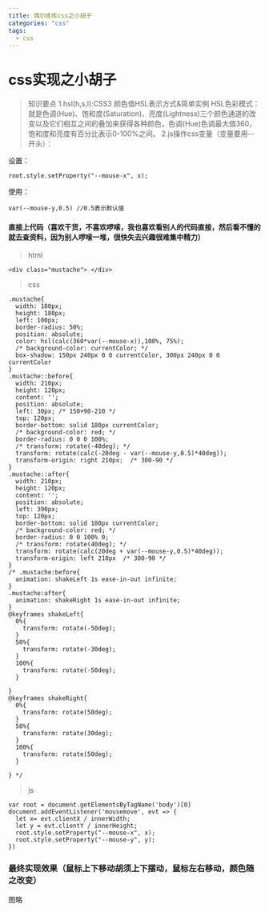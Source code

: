 ```yaml
---
title: 偶尔练练css之小胡子
categories: "css"
tags:
  - css
---
```

# css实现之小胡子
> 知识要点
1.hsl(h,s,l):CSS3 颜色值HSL表示方式&简单实例
HSL色彩模式：就是色调(Hue)、饱和度(Saturation)、亮度(Lightness)三个颜色通道的改变以及它们相互之间的叠加来获得各种颜色，色调(Hue)色调最大值360，饱和度和亮度有百分比表示0-100%之间。
2.js操作css变量（变量要用--开头）：

设置：
```
root.style.setProperty("--mouse-x", x);
```
使用：
```
var(--mouse-y,0.5) //0.5表示默认值
```

#### 直接上代码（喜欢干货，不喜欢啰嗦，我也喜欢看别人的代码直接，然后看不懂的就去查资料，因为别人啰嗦一堆，很快失去兴趣很难集中精力）
> html
```
<div class="mustache"> </div>
```
> css
```
.mustache{
  width: 180px;
  height: 180px;
  left: 100px;
  border-radius: 50%;
  position: absolute;
  color: hsl(calc(360*var(--mouse-x)),100%, 75%);
  /* background-color: currentColor; */
  box-shadow: 150px 240px 0 0 currentColor, 300px 240px 0 0 currentColor
}
.mustache::before{
  width: 210px;
  height: 120px;
  content: '';
  position: absolute;
  left: 30px; /* 150+90-210 */
  top: 120px;
  border-bottom: solid 180px currentColor;
  /* background-color: red; */
  border-radius: 0 0 0 100%;
  /* transform: rotate(-40deg); */
  transform: rotate(calc(-20deg - var(--mouse-y,0.5)*40deg));
  transform-origin: right 210px;  /* 300-90 */
}
.mustache::after{
  width: 210px;
  height: 120px;
  content: '';
  position: absolute;
  left: 390px;
  top: 120px;
  border-bottom: solid 180px currentColor;
  /* background-color: red; */
  border-radius: 0 0 100% 0;
  /* transform: rotate(40deg); */
  transform: rotate(calc(20deg + var(--mouse-y,0.5)*40deg));
  transform-origin: left 210px  /* 300-90 */
}
/* .mustache:before{
  animation: shakeLeft 1s ease-in-out infinite;
}
.mustache:after{
  animation: shakeRight 1s ease-in-out infinite;
}
@keyframes shakeLeft{
  0%{
    transform: rotate(-50deg);
  }
  50%{
    transform: rotate(-30deg);
  }
  100%{
    transform: rotate(-50deg);
  }

}
@keyframes shakeRight{
  0%{
    transform: rotate(50deg);
  }
  50%{
    transform: rotate(30deg);
  }
  100%{
    transform: rotate(50deg);
  }

} */
```
> js
```
var root = document.getElementsByTagName('body')[0]
document.addEventListener('mousemove', evt => {
  let x= evt.clientX / innerWidth;
  let y = evt.clientY / innerHeight;
  root.style.setProperty("--mouse-x", x);
  root.style.setProperty("--mouse-y", y);
})
```

### 最终实现效果（鼠标上下移动胡须上下摆动，鼠标左右移动，颜色随之改变）
图略
